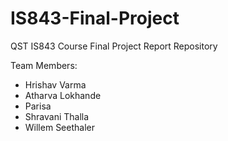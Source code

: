 # IS843-Final-Project
QST IS843 Course Final Project Report Repository

Team Members:
- Hrishav Varma
- Atharva Lokhande
- Parisa
- Shravani Thalla
- Willem Seethaler
